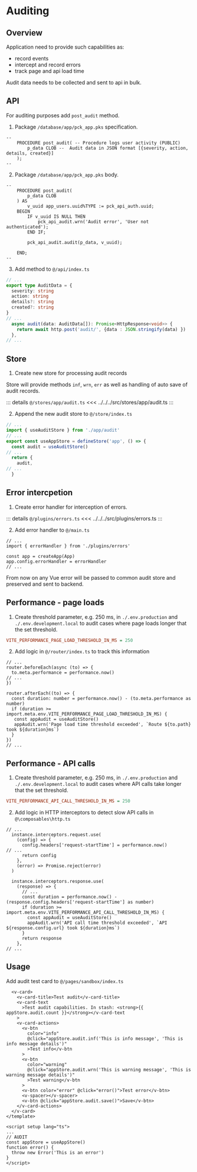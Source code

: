 # Auditing

## Overview

Application need to provide such capabilities as:

- record events
- intercept and record errors
- track page and api load time

Audit data needs to be collected and sent to api in bulk.

## API

For auditing purposes add `post_audit` method.

1. Package `/database/app/pck_app.pks` specification.

```plsql
--
    PROCEDURE post_audit( -- Procedure logs user activity (PUBLIC)
        p_data CLOB --  Audit data in JSON format [{severity, action, details, created}]
    );
--
```

2. Package `/database/app/pck_app.pks` body.

```plsql
--
    PROCEDURE post_audit(
        p_data CLOB
    ) AS
        v_uuid app_users.uuid%TYPE := pck_api_auth.uuid;
    BEGIN
        IF v_uuid IS NULL THEN
            pck_api_audit.wrn('Audit error', 'User not authenticated');
        END IF;

        pck_api_audit.audit(p_data, v_uuid);

    END;
--
```

3. Add method to `@/api/index.ts`

```ts
// ...
export type AuditData = {
  severity: string
  action: string
  details?: string
  created?: string
}
// ...
  async audit(data: AuditData[]): Promise<HttpResponse<void>> {
    return await http.post('audit/', {data : JSON.stringify(data) })
  },
// ...
```

## Store

1. Create new store for processing audit records

Store will provide methods `inf`, `wrn`, `err` as well as handling of auto save of audit records.

::: details `@/stores/app/audit.ts`
<<< ../../../src/stores/app/audit.ts
:::

2. Append the new audit store to `@/store/index.ts`

```ts
// ...
import { useAuditStore } from './app/audit'
// ...
export const useAppStore = defineStore('app', () => {
  const audit = useAuditStore()
// ...
  return {
    audit,
// ...
  }
```

## Error intercpetion

1. Create error handler for interception of errors.

::: details `@/plugins/errors.ts`
<<< ../../../src/plugins/errors.ts
:::

2. Add error handler to `@/main.ts`

```ts{2,5}
// ...
import { errorHandler } from './plugins/errors'

const app = createApp(App)
app.config.errorHandler = errorHandler
// ...
```

From now on any Vue error will be passed to common audit store and preserved and sent to backend.

## Performance - page loads

1. Create threshold parameter, e.g. 250 ms, in `./.env.production` and `./.env.development.local` to audit cases where page loads longer that the set threshold.

```ini
VITE_PERFORMANCE_PAGE_LOAD_THRESHOLD_IN_MS = 250
```

2. Add logic in `@/router/index.ts` to track this information

```ts{3,7-13}
// ...
router.beforeEach(async (to) => {
  to.meta.performance = performance.now()
// ...
})

router.afterEach((to) => {
  const duration: number = performance.now() - (to.meta.performance as number)
  if (duration >= import.meta.env.VITE_PERFORMANCE_PAGE_LOAD_THRESHOLD_IN_MS) {
   const appAudit = useAuditStore()
   appAudit.wrn('Page load time threshold exceeded', `Route ${to.path} took ${duration}ms`)
  }
})
// ...
```

## Performance - API calls

1. Create threshold parameter, e.g. 250 ms, in `./.env.production` and `./.env.development.local` to audit cases where API calls take longer that the set threshold.

```ini
VITE_PERFORMANCE_API_CALL_THRESHOLD_IN_MS = 250
```

2. Add logic in HTTP interceptors to detect slow API calls in `@\composables\http.ts`

```ts{4,13-17}
// ...
  instance.interceptors.request.use(
    (config) => {
      config.headers['request-startTime'] = performance.now()
// ...
      return config
    },
    (error) => Promise.reject(error)
  )

  instance.interceptors.response.use(
    (response) => {
      // ...
      const duration = performance.now() - (response.config.headers['request-startTime'] as number)
      if (duration >= import.meta.env.VITE_PERFORMANCE_API_CALL_THRESHOLD_IN_MS) {
        const appAudit = useAuditStore()
        appAudit.wrn('API call time threshold exceeded', `API ${response.config.url} took ${duration}ms`)
      }
      return response
    },
// ...
```

## Usage

Add audit test card to `@/pages/sandbox/index.ts`

```vue
  <v-card>
    <v-card-title>Test audit</v-card-title>
    <v-card-text
      >Test audit capabilities. In stash: <strong>{{ appStore.audit.count }}</strong></v-card-text
    >
    <v-card-actions>
      <v-btn
        color="info"
        @click="appStore.audit.inf('This is info message', 'This is info message details')"
        >Test info</v-btn
      >
      <v-btn
        color="warning"
        @click="appStore.audit.wrn('This is warning message', 'This is warning message details')"
        >Test warning</v-btn
      >
      <v-btn color="error" @click="error()">Test error</v-btn>
      <v-spacer></v-spacer>
      <v-btn @click="appStore.audit.save()">Save</v-btn>
    </v-card-actions>
  </v-card>
</template>

<script setup lang="ts">
...
// AUDIT
const appStore = useAppStore()
function error() {
  throw new Error('This is an error')
}
</script>
```
